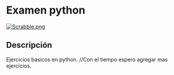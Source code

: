 # Examen python
[![Scrabble.png](https://i.postimg.cc/VLh3MPCC/Scrabble.png)](https://postimg.cc/6ydjJSzW)
## Descripción
Ejercicios basicos en python. 
//Con el tiempo espero agregar mas ejercicios.
